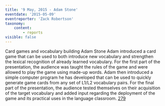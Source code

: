 ```yaml
---
title: '9 May, 2015 - Adam Stone'
eventdate: '2015-05-09'
eventreporter: 'Zack Robertson'
taxonomy:
    content:
        - reports
visible: false
---
```


Card games and vocabulary building
Adam Stone
Adam introduced a card game that can be used to both introduce new vocabulary and strengthen the lexical recognition of already learned vocabulary. For the first part of the presentation, the audience was taught the rules of the game and were allowed to play the game using made-up words. Adam then introduced a simple computer program he has developed that can be used to quickly generate game cards from any set of L1/L2 vocabulary pairs. For the final part of the presentation, the audience tested themselves on their acquisition of the target vocabulary and added input regarding the deployment of the game and its practical uses in the language classroom.
<a href="/chapters/kq/schedule/2015/may/09">279</a>
